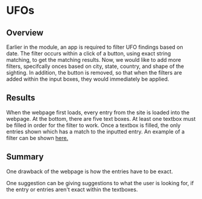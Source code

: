 # UFOs

## Overview

Earlier in the module, an app is required to filter UFO findings based on date. The filter occurs within a click of a button, using exact string matching, to get the matching results. Now, we would like to add more filters, specifcally onces based on city, state, country, and shape of the sighting. In addition, the button is removed, so that when the filters are added within the input boxes, they would immediately be applied.

## Results

When the webpage first loads, every entry from the site is loaded into the webpage. At the bottom, there are five text boxes. At least one textbox must be filled in order for the filter to work. Once a textbox is filled, the only entries shown which has a match to the inputted entry. An example of a filter can be shown [here.](./static/images/filter_example.PNG)

## Summary

One drawback of the webpage is how the entries have to be exact.

One suggestion can be giving suggestions to what the user is looking for, if the entry or entries aren't exact within the textboxes.
